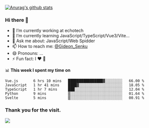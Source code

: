 [![Anurag's github stats](https://github-readme-stats.vercel.app/api?username=gideonsenku)](https://github.com/anuraghazra/github-readme-stats)
### Hi there 👋
- 🔭 I’m currently working at echotech
- 🌱 I’m currently learning JavaScript/TypeScript/Vue3/Vite...
- 💬 Ask me about: JavaScript/Web Spidder 
- 📫 How to reach me: [@Gideon_Senku](https://t.me/Gideon_Senku)
- 😄 Pronouns: ...
- ⚡ Fun fact: I ❤️ 🎵

📊 **This week I spent my time on**
<!--START_SECTION:waka-->

```text
Vue.js       6 hrs 10 mins   ████████████████▓░░░░░░░░   66.00 %
JavaScript   1 hr 41 mins    ████▓░░░░░░░░░░░░░░░░░░░░   18.05 %
TypeScript   1 hr 7 mins     ███░░░░░░░░░░░░░░░░░░░░░░   12.04 %
Python       9 mins          ▒░░░░░░░░░░░░░░░░░░░░░░░░   01.64 %
Svelte       5 mins          ▒░░░░░░░░░░░░░░░░░░░░░░░░   00.91 %
```

<!--END_SECTION:waka-->


### Thank you for the visit.
![](http://profile-counter.glitch.me/gideonsenku/count.svg)
<!--
**GideonSenku/GideonSenku** is a ✨ _special_ ✨ repository because its `README.md` (this file) appears on your GitHub profile.

Here are some ideas to get you started:

- 🔭 I’m currently working on ...
- 🌱 I’m currently learning ...
- 👯 I’m looking to collaborate on ...
- 🤔 I’m looking for help with ...
- 💬 Ask me about ...
- 📫 How to reach me: ...
- 😄 Pronouns: ...
- ⚡ Fun fact: ...
-->
